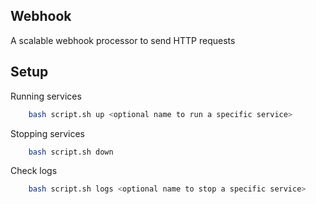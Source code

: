 ## Webhook

A scalable webhook processor to send HTTP requests

## Setup

Running services

```bash
    bash script.sh up <optional name to run a specific service>
```

Stopping services

```bash
    bash script.sh down
```

Check logs

```bash
    bash script.sh logs <optional name to stop a specific service>
```
